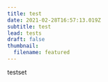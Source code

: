 ```yaml
---
title: test
date: 2021-02-28T16:57:13.019Z
subtitle: test
lead: tests
draft: false
thumbnail:
  filename: featured
---
```

testset